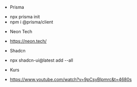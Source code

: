 * Prisma
- npx prisma init 
- npm i @prisma/client 

* Neon Tech
- https://neon.tech/

* Shadcn
- npx shadcn-ui@latest add --all

* Kurs
- https://www.youtube.com/watch?v=9pCsyBlpmrc&t=4680s